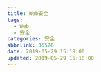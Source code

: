 ```yaml
---
title: Web安全
tags:
  - Web
  - 安全
categories: 安全
abbrlink: 35576
date: 2019-05-29 15:18:00
updated: 2019-05-29 15:18:00
---
```










